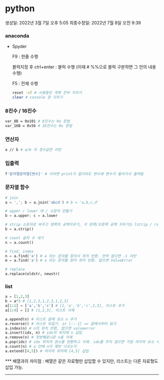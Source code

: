 # python

생성일: 2022년 3월 7일 오후 5:05
최종수정일: 2022년 7월 8일 오전 9:39



### anaconda

- Spyder
    
    F9 : 한줄 수행
    
    블럭지정 후 ctrl+enter : 블럭 수행 (이때 # %%으로 블럭 구분하면 그 안의 내용 수행)
    
    F5 : 전체 수행
    
    ```bash
    reset -sf # 사용중인 객체 전부 지우기
    clear # console 창 지우기
    ```
    

### 8진수 / 16진수

```bash
var_8B = 0o101 # 8진수는 0o 문법
var_16B = 0x56 # 16진수는 0x 문법 
```

### 연산자

```bash
a // b # a/b 의 정수값만 리턴
```

### 입출력

```bash
f'문자열문자열{변수}' # 이러면 print가 없더라도 변수에 변수가 들어가서 출력됨

```

### 문자열 함수

```python
# join
a = ','; b = a.join('abcd') # b = 'a,b,c,d' 

# upper / lower 대 / 소문자 만들기
b = a.upper; c = a.lower

# strip 소문자로 바꾸고 양쪽의 공백지우기, 각 왼쪽/오른쪽 공백 지우기는 lstrip / rstrip
b = a.strip()

# count 글자 수 세기
n = a.count() 

# find, index
n = a.find('a') # a 라는 문자를 찾아서 위치 반환. 만약 없으면 -1 리턴
m = a.find('a') # a 라는 문자를 찾아 위치 반환. 없으면 ValueError

# replace
a.replace(oldstr, newstr)
```

### list

```python
a = [1,2,3]
b = a*3 # [1,2,3,1,2,3,1,2,3]
a[1:1] = ['a','b','c'] # [1,'a','b','c',2,3], 리스트 추가
a[1:4] = [] # [1,2,3], 리스트 삭제

a.append(n) # 리스트 끝에 요소 n 추가
a.reverse() # 리스트 뒤집기. or [::-1] => 끝에서부터 읽기
a.index(n) # n의 위치 반환, 없으면 valueerror
a.insert(idx, n) # idx의 위치에 n 삽입
a.remove(n) # 첫번째로나온 n을 삭제
a.pop(idx) # idx 위치의 원소를 반환하고 삭제. idx를 주지 않으면 가장 마지막 요소 삭제
a.count(n) # a 안에 n이 몇번 나오는지
a.extend([4,5]) # 마지막 위치에 [4,5] 삽입
```

*** 배열과의 차이점 : 배열은 같은 자료형만 삽입할 수 있지만, 리스트는 다른 자료형도 삽입 가능.

---
